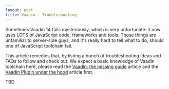 ```yaml
---
layout: post
title: Vaadin - Troubleshooting
---
```


Sometimes Vaadin 14 fails mysteriously, which is very unfortunate: it now uses
LOTS of JavaScript code, frameworks and tools. Those things are unfamiliar to server-side
guys, and it's really hard to tell what to do, should one of JavaScript toolchain fail.

This article remedies that, by listing a bunch of troubleshooting ideas and FAQs to
follow and check out. We expect a basic knowledge of Vaadin toolchain here, please
read the [Vaadin: the missing guide](../2020-6-24-Vaadin-the-missing-guide/) article
and the [Vaadin Plugin under the hood](../2020-6-25-Vaadin-Plugin-under-the-hood/) article first.

TBD
